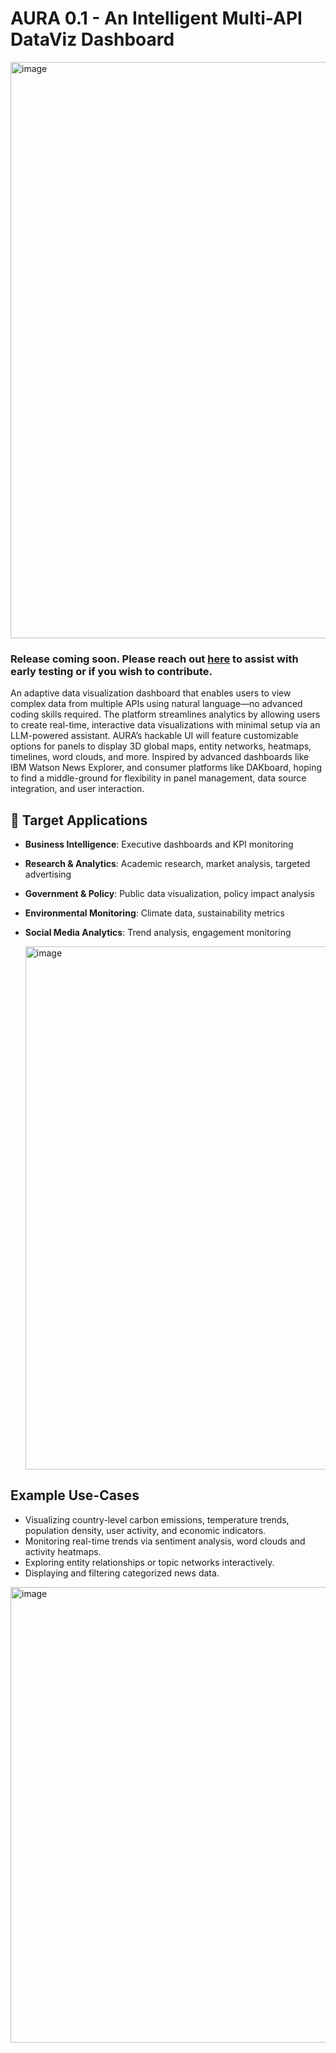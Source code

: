  #  AURA 0.1 - An Intelligent Multi-API DataViz Dashboard 

 <img width="1913" height="922" alt="image" src="https://github.com/user-attachments/assets/bafdb924-aa8d-47e5-82d5-b33ef1765930" />

### Release coming soon. Please reach out [here](https://forms.gle/5xLQitmscNUN9ymy5) to assist with early testing or if you wish to contribute.

An adaptive data visualization dashboard that enables users to view complex data from multiple APIs using natural language—no advanced coding skills required. The platform streamlines analytics by allowing users to create real-time, interactive data visualizations with minimal setup via an LLM-powered assistant. AURA’s hackable UI will feature customizable options for panels to display 3D global maps, entity networks, heatmaps, timelines, word clouds, and more. Inspired by advanced dashboards like IBM Watson News Explorer, and consumer platforms like DAKboard, hoping to find a middle-ground for flexibility in panel management, data source integration, and user interaction.


## 🎯 Target Applications

- **Business Intelligence**: Executive dashboards and KPI monitoring
- **Research \& Analytics**: Academic research, market analysis, targeted advertising
- **Government \& Policy**: Public data visualization, policy impact analysis
- **Environmental Monitoring**: Climate data, sustainability metrics
- **Social Media Analytics**: Trend analysis, engagement monitoring

  <img width="1835" height="837" alt="image" src="https://github.com/user-attachments/assets/0501b889-3d8d-48a6-8592-a757aa8a150d" />



## Example Use-Cases

- Visualizing country-level carbon emissions, temperature trends, population density, user activity, and economic indicators.
- Monitoring real-time trends via sentiment analysis, word clouds and activity heatmaps.
- Exploring entity relationships or topic networks interactively.
- Displaying and filtering categorized news data.
<img width="1280" height="729" alt="image" src="https://github.com/user-attachments/assets/7f26881f-b19c-41f2-b4a9-db88bac0c319" />


